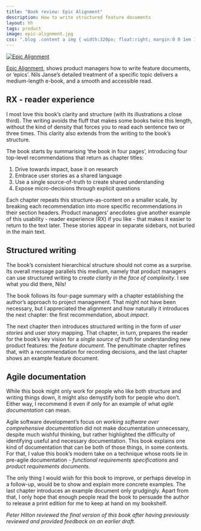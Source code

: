 ```yaml
---
title: "Book review: Epic Alignment"
description: How to write structured feature documents
layout: hh
tags: product
image: epic-alignment.jpg
css: ".blog .content a img { width:320px; float:right; margin:0 0 1em 1em; }"
---
```


<a href="https://www.delibr.com/ebook"><img src="epic-alignment.png" alt="Epic Alignment"></a>

[Epic Alignment](https://www.delibr.com/ebook), shows product managers how to write feature documents, or ‘epics’.
Nils Janse’s detailed treatment of a specific topic delivers a medium-length e-book, and a smooth and accessible read.

## RX - reader experience

I most love this book’s clarity and structure (with its illustrations a close third).
The writing avoids the fluff that makes some books twice this length, without the kind of density that forces you to read each sentence two or three times.
This clarity also extends from the writing to the book’s structure.

The book starts by summarising ‘the book in four pages’, introducing four top-level recommendations that return as chapter titles:

1. Drive towards impact, base it on research
2. Embrace user stories as a shared language
3. Use a single source-of-truth to create shared understanding
4. Expose micro-decisions through explicit questions

Each chapter repeats this structure-as-content on a smaller scale, by breaking each recommendation into more specific recommendations in their section headers.
Product managers’ anecdotes give another example of this usability - reader experience (RX) if you like - that makes it easier to return to the text later.
These stories appear in separate sidebars, not buried in the main text.

## Structured writing

The book’s consistent hierarchical structure should not come as a surprise.
Its overall message parallels this medium, namely that product managers can use structured writing to _create clarity in the face of complexity_.
I see what you did there, Nils!

The book follows its four-page summary with a chapter establishing the author’s approach to project management.
That might not have been necessary, but I appreciated the alignment and how naturally it introduces the next chapter: the first recommendation, about _impact_.

The next chapter then introduces structured writing in the form of _user stories_ and user story mapping.
That chapter, in turn, prepares the reader for the book’s key vision for a _single source of truth_ for understanding new product features: the _feature document_.
The penultimate chapter refines that, with a recommendation for recording decisions, and the last chapter shows an example feature document.

## Agile documentation

While this book might only work for people who like both structure and writing things down, it might also demystify both for people who don’t.
Either way, I recommend it even if only for an example of what _agile documentation_ can mean.

Agile software development’s focus on _working software over comprehensive documentation_ did not make documentation unnecessary, despite much wishful thinking, but rather highlighted the difficulty of identifying useful and necessary documentation.
This book explains one kind of documentation that can be both of those things, in some contexts.
For that, I value this book’s modern take on a technique whose roots lie in pre-agile documentation - _functional requirements specifications_ and _product requirements documents_.

The only thing I would wish for this book to improve, or perhaps develop in a follow-up, would be to show and explain more concrete examples. 
The last chapter introduces an example document only grudgingly.
Apart from that, I only hope that enough people read the book to persuade the author to release a print edition for me to keep at hand on my bookshelf.

_Peter Hilton reviewed the final version of this book after having previously reviewed and provided feedback on an earlier draft._
